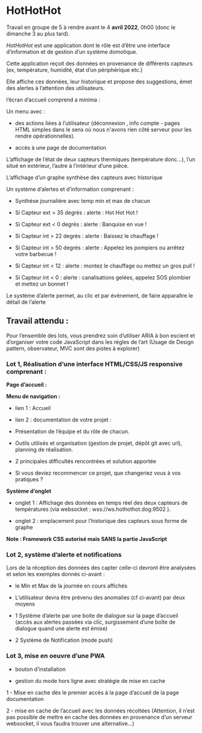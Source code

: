 # HotHotHot
Travail en groupe de 5 à rendre avant le 4 **avril 2022**, 0h00 (donc le dimanche 3 au plus tard).

_HotHotHot_ est une application dont le rôle est d’être une interface d’information et de gestion d’un système domotique.

Cette application reçoit des données en provenance de différents capteurs (ex, température, humidité, état d’un périphérique etc.)

Elle affiche ces données, leur historique et propose des suggestions, émet des alertes à l’attention des utilisateurs.

l’écran d’accueil comprend a minima :

Un menu avec :

- des actions liées à l’utilisateur (déconnexion , info compte - pages HTML simples dans le sens où nous n'avons rien côté serveur pour les rendre opérationnelles).

- accès à une page de documentation

L’affichage de l’état de deux capteurs thermiques (température donc…), l’un situé en extérieur, l’autre à l’intérieur d’une pièce.

L’affichage d’un graphe synthèse des capteurs avec historique

Un système d’alertes et d’information comprenant :

- Synthèse journalière avec temp min et max de chacun

- Si Capteur ext > 35 degrés : alerte : Hot Hot Hot !

- Si Capteur ext < 0 degrés : alerte : Banquise en vue !

- Si Capteur int > 22 degrés : alerte : Baissez le chauffage !

- Si Capteur int > 50 degrés : alerte : Appelez les pompiers ou arrêtez votre barbecue !

- Si Capteur int < 12 : alerte : montez le chauffage ou mettez un gros pull !

- Si Capteur int < 0 : alerte : canalisations gelées, appelez SOS plombier et mettez un bonnet !

Le système d’alerte permet, au clic et par événement, de faire apparaître le détail de l’alerte


## Travail attendu : 

Pour l’ensemble des lots, vous prendrez soin d’utiliser ARIA à bon escient et d’organiser votre code JavaScript dans les règles de l’art (Usage de Design pattern, observateur, MVC sont des pistes à explorer)


### Lot 1, Réalisation d’une interface HTML/CSS/JS responsive comprenant :

  
**Page d’accueil :**

**Menu de navigation :**

- lien 1 : Accueil

- lien 2 : documentation de votre projet :

- Présentation de l’équipe et du rôle de chacun.

- Outils utilisés et organisation (gestion de projet, dépôt git avec url), planning de réalisation.

- 2 principales difficultés rencontrées et solution apportée

- Si vous deviez recommencer ce projet, que changeriez vous à vos pratiques ?


**Système d’onglet** 

- onglet 1 : Affichage des données en temps réel des deux capteurs de températures (via websocket : wss://ws.hothothot.dog:9502 ).

- onglet 2 : emplacement pour l’historique des capteurs sous forme de graphe


**Note : Framework CSS autorisé mais SANS la partie JavaScript**

  
### Lot 2, système d’alerte et notifications

Lors de la réception des données des capter celle-ci devront être analysées et selon les exemples donnés ci-avant :

- le Min et Max de la journée en cours affichés

- L’utilisateur devra être prévenu des anomalies (cf ci-avant) par deux moyens

- 1 Système d’alerte par une boite de dialogue sur la page d’accueil (accès aux alertes passées via clic, surgissement d’une boîte de dialogue quand une alerte est émise)

- 2 Système de Notification (mode push)


### Lot 3, mise en oeuvre d’une PWA

- bouton d’installation

- gestion du mode hors ligne avec stratégie de mise en cache

 
1 - Mise en cache dès le premier accès à la page d’accueil de la page documentation

2 - mise en cache de l’accueil avec les données récoltées (Attention, il n’est pas possible de mettre en cache des données en provenance d’un serveur websocket, il vous faudra trouver une alternative…)
